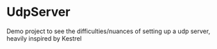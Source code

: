 # UdpServer

Demo project to see the difficulties/nuances of setting up a udp server, heavily inspired by Kestrel
